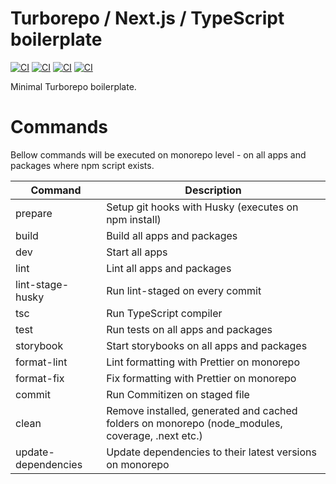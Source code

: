# Turborepo / Next.js / TypeScript boilerplate

[![CI][lint-badge]][lint-url]
[![CI][tsc-badge]][tsc-url]
[![CI][build-badge]][build-url]
[![CI][test-badge]][test-url]

Minimal Turborepo boilerplate.

# Commands

Bellow commands will be executed on monorepo level - on all apps and packages where npm script exists.

| Command             | Description                                                                                     |
| ------------------- | ----------------------------------------------------------------------------------------------- |
| prepare             | Setup git hooks with Husky (executes on npm install)                                            |
| build               | Build all apps and packages                                                                     |
| dev                 | Start all apps                                                                                  |
| lint                | Lint all apps and packages                                                                      |
| lint-stage-husky    | Run lint-staged on every commit                                                                 |
| tsc                 | Run TypeScript compiler                                                                         |
| test                | Run tests on all apps and packages                                                              |
| storybook           | Start storybooks on all apps and packages                                                       |
| format-lint         | Lint formatting with Prettier on monorepo                                                       |
| format-fix          | Fix formatting with Prettier on monorepo                                                        |
| commit              | Run Commitizen on staged file                                                                   |
| clean               | Remove installed, generated and cached folders on monorepo (node_modules, coverage, .next etc.) |
| update-dependencies | Update dependencies to their latest versions on monorepo                                        |

[lint-badge]: https://github.com/mkosir/turborepo-boilerplate/actions/workflows/lint.yml/badge.svg
[lint-url]: https://github.com/mkosir/turborepo-boilerplate/actions/workflows/lint.yml
[tsc-badge]: https://github.com/mkosir/turborepo-boilerplate/actions/workflows/tsc.yml/badge.svg
[tsc-url]: https://github.com/mkosir/turborepo-boilerplate/actions/workflows/tsc.yml
[build-badge]: https://github.com/mkosir/turborepo-boilerplate/actions/workflows/build.yml/badge.svg
[build-url]: https://github.com/mkosir/turborepo-boilerplate/actions/workflows/build.yml
[test-badge]: https://github.com/mkosir/turborepo-boilerplate/actions/workflows/test.yml/badge.svg
[test-url]: https://github.com/mkosir/turborepo-boilerplate/actions/workflows/test.yml
